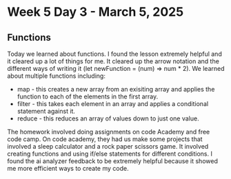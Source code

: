 # Week 5 Day 3 - March 5, 2025
## Functions

Today we learned about functions. I found the lesson extremely helpful and it cleared up a lot of things for me. It cleared up the arrow notation and the different ways of writing it (let newFunction = (num) => num * 2). We learned about multiple functions including:

+ map - this creates a new array from an exisiting array and applies the function to each of the elements in the first array.
+ filter - this takes each element in an array and applies a conditional statement against it.
+ reduce - this reduces an array of values down to just one value. 

The homework involved doing assignments on code Academy and free code camp. On code academy, they had us make some projects that involved a sleep calculator and a rock paper scissors game. It involved creating functions and using if/else statements for different conditions. I found the ai analyzer feedback to be extremely helpful because it showed me more efficient ways to create my code.